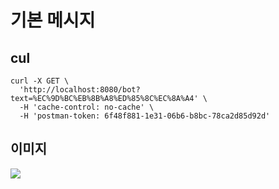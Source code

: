 # 기본 메시지


## cul
```cul
curl -X GET \
  'http://localhost:8080/bot?text=%EC%9D%BC%EB%8B%A8%ED%85%8C%EC%8A%A4' \
  -H 'cache-control: no-cache' \
  -H 'postman-token: 6f48f881-1e31-06b6-b8bc-78ca2d85d92d'
```

## 이미지
![](https://i.imgur.com/5oqLm0y.png)